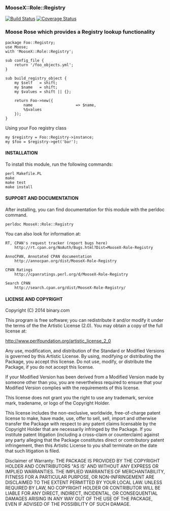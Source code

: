 
### MooseX::Role::Registry
[![Build Status](https://travis-ci.org/binary-com/perl-MooseX-Role-Registry.svg?branch=master)](https://travis-ci.org/binary-com/perl-MooseX-Role-Registry) [![Coverage Status](https://coveralls.io/repos/binary-com/perl-MooseX-Role-Registry/badge.png?branch=master)](https://coveralls.io/r/binary-com/perl-MooseX-Role-Registry?branch=master)

### Moose Rose which provides a Registry lookup functionality

```
package Foo::Registry;
use Moose;
with 'MooseX::Role::Registry';

sub config_file {
    return '/foo_objects.yml';
}

sub build_registry_object {
    my $self   = shift;
    my $name   = shift;
    my $values = shift || {};

    return Foo->new({
        name                   => $name,
        %$values
    });
}
```

Using your Foo registry class

```
my $registry = Foo::Registry->instance;
my $foo = $registry->get('bar');

```

#### INSTALLATION

To install this module, run the following commands:

	perl Makefile.PL
	make
	make test
	make install

#### SUPPORT AND DOCUMENTATION

After installing, you can find documentation for this module with the
perldoc command.

    perldoc MooseX::Role::Registry

You can also look for information at:

    RT, CPAN's request tracker (report bugs here)
        http://rt.cpan.org/NoAuth/Bugs.html?Dist=MooseX-Role-Registry

    AnnoCPAN, Annotated CPAN documentation
        http://annocpan.org/dist/MooseX-Role-Registry

    CPAN Ratings
        http://cpanratings.perl.org/d/MooseX-Role-Registry

    Search CPAN
        http://search.cpan.org/dist/MooseX-Role-Registry/


#### LICENSE AND COPYRIGHT

Copyright (C) 2014 binary.com

This program is free software; you can redistribute it and/or modify it
under the terms of the the Artistic License (2.0). You may obtain a
copy of the full license at:

http://www.perlfoundation.org/artistic_license_2_0

Any use, modification, and distribution of the Standard or Modified
Versions is governed by this Artistic License. By using, modifying or
distributing the Package, you accept this license. Do not use, modify,
or distribute the Package, if you do not accept this license.

If your Modified Version has been derived from a Modified Version made
by someone other than you, you are nevertheless required to ensure that
your Modified Version complies with the requirements of this license.

This license does not grant you the right to use any trademark, service
mark, tradename, or logo of the Copyright Holder.

This license includes the non-exclusive, worldwide, free-of-charge
patent license to make, have made, use, offer to sell, sell, import and
otherwise transfer the Package with respect to any patent claims
licensable by the Copyright Holder that are necessarily infringed by the
Package. If you institute patent litigation (including a cross-claim or
counterclaim) against any party alleging that the Package constitutes
direct or contributory patent infringement, then this Artistic License
to you shall terminate on the date that such litigation is filed.

Disclaimer of Warranty: THE PACKAGE IS PROVIDED BY THE COPYRIGHT HOLDER
AND CONTRIBUTORS "AS IS' AND WITHOUT ANY EXPRESS OR IMPLIED WARRANTIES.
THE IMPLIED WARRANTIES OF MERCHANTABILITY, FITNESS FOR A PARTICULAR
PURPOSE, OR NON-INFRINGEMENT ARE DISCLAIMED TO THE EXTENT PERMITTED BY
YOUR LOCAL LAW. UNLESS REQUIRED BY LAW, NO COPYRIGHT HOLDER OR
CONTRIBUTOR WILL BE LIABLE FOR ANY DIRECT, INDIRECT, INCIDENTAL, OR
CONSEQUENTIAL DAMAGES ARISING IN ANY WAY OUT OF THE USE OF THE PACKAGE,
EVEN IF ADVISED OF THE POSSIBILITY OF SUCH DAMAGE.

